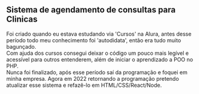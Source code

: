 ## Sistema de agendamento de consultas para Clinicas<br>
Foi criado quando eu estava estudando via 'Cursos' na Alura, antes desse período todo meu conhecimento foi 'autodidata', então era tudo muito bagunçado.<br>
Com ajuda dos cursos consegui deixar o código um pouco mais legível e acessível para outros entenderem, além de iniciar o aprendizado a POO no PHP.<br>
Nunca foi finalizado, após esse período saí da programação e foquei em minha empresa. Agora em 2022 retornando a programação pretendo atualizar esse sistema e refazê-lo 
em HTML/CSS/React/Node.
